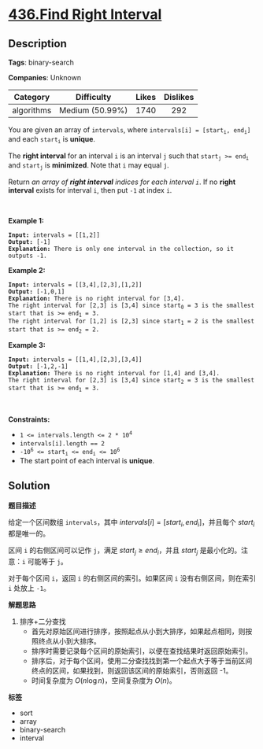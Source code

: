 # [436.Find Right Interval](https://leetcode.com/problems/find-right-interval/description/)

## Description

**Tags**: binary-search

**Companies**: Unknown

|  Category  |   Difficulty    | Likes | Dislikes |
| :--------: | :-------------: | :---: | :------: |
| algorithms | Medium (50.99%) | 1740  |   292    |

<p>You are given an array of <code>intervals</code>, where <code>intervals[i] = [start<sub>i</sub>, end<sub>i</sub>]</code> and each <code>start<sub>i</sub></code> is <strong>unique</strong>.</p>
<p>The <strong>right interval</strong> for an interval <code>i</code> is an interval <code>j</code> such that <code>start<sub>j</sub> &gt;= end<sub>i</sub></code> and <code>start<sub>j</sub></code> is <strong>minimized</strong>. Note that <code>i</code> may equal <code>j</code>.</p>
<p>Return <em>an array of <strong>right interval</strong> indices for each interval <code>i</code></em>. If no <strong>right interval</strong> exists for interval <code>i</code>, then put <code>-1</code> at index <code>i</code>.</p>
<p>&nbsp;</p>
<p><strong class="example">Example 1:</strong></p>
<pre><code><strong>Input:</strong> intervals = [[1,2]]
<strong>Output:</strong> [-1]
<strong>Explanation:</strong> There is only one interval in the collection, so it outputs -1.</code></pre>
<p><strong class="example">Example 2:</strong></p>
<pre><code><strong>Input:</strong> intervals = [[3,4],[2,3],[1,2]]
<strong>Output:</strong> [-1,0,1]
<strong>Explanation:</strong> There is no right interval for [3,4].
The right interval for [2,3] is [3,4] since start<sub>0</sub> = 3 is the smallest start that is &gt;= end<sub>1</sub> = 3.
The right interval for [1,2] is [2,3] since start<sub>1</sub> = 2 is the smallest start that is &gt;= end<sub>2</sub> = 2.</code></pre>
<p><strong class="example">Example 3:</strong></p>
<pre><code><strong>Input:</strong> intervals = [[1,4],[2,3],[3,4]]
<strong>Output:</strong> [-1,2,-1]
<strong>Explanation:</strong> There is no right interval for [1,4] and [3,4].
The right interval for [2,3] is [3,4] since start<sub>2</sub> = 3 is the smallest start that is &gt;= end<sub>1</sub> = 3.</code></pre>
<p>&nbsp;</p>
<p><strong>Constraints:</strong></p>
<ul>
  <li><code>1 &lt;= intervals.length &lt;= 2 * 10<sup>4</sup></code></li>
  <li><code>intervals[i].length == 2</code></li>
  <li><code>-10<sup>6</sup> &lt;= start<sub>i</sub> &lt;= end<sub>i</sub> &lt;= 10<sup>6</sup></code></li>
  <li>The start point of each interval is <strong>unique</strong>.</li>
</ul>

## Solution

**题目描述**

给定一个区间数组 `intervals`，其中 $intervals[i] = [start_i, end_i]$，并且每个 $start_i$ 都是唯一的。

区间 `i` 的右侧区间可以记作 `j`，满足 $start_j \geq end_i$，并且 $start_j$ 是最小化的。注意：`i` 可能等于 `j`。

对于每个区间 `i`，返回 `i` 的右侧区间的索引。如果区间 `i` 没有右侧区间，则在索引 `i` 处放上 `-1`。

**解题思路**

1. 排序+二分查找
   - 首先对原始区间进行排序，按照起点从小到大排序，如果起点相同，则按照终点从小到大排序。
   - 排序时需要记录每个区间的原始索引，以便在查找结果时返回原始索引。
   - 排序后，对于每个区间，使用二分查找找到第一个起点大于等于当前区间终点的区间，如果找到，则返回该区间的原始索引，否则返回 -1。
   - 时间复杂度为 $O(n\log n)$，空间复杂度为 $O(n)$。

**标签**

- sort
- array
- binary-search
- interval
